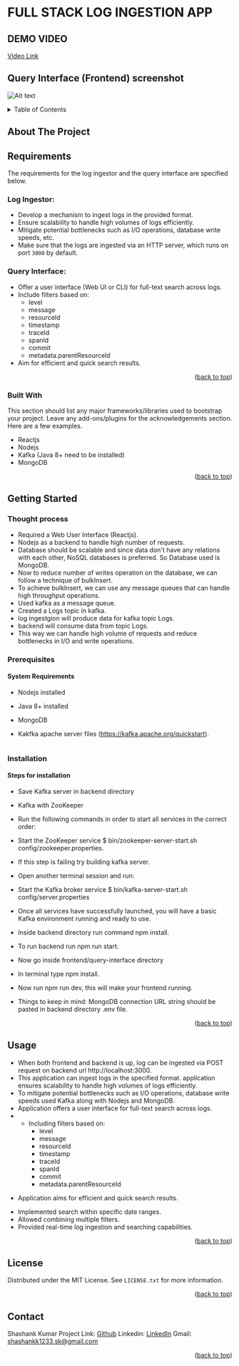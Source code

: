 # FULL STACK LOG INGESTION APP

## DEMO VIDEO
[Video Link](https://drive.google.com/file/d/1GFko_zgAz6KzevlD0-yZiVP343wOTxtR/view?usp=sharing)

## Query Interface (Frontend) screenshot
![Alt text](<Screenshot 2023-11-19 at 8.57.35 PM.png>)


<!-- Improved compatibility of back to top link: See: https://github.com/othneildrew/Best-README-Template/pull/73 -->
<a name="readme-top"></a>
<!--
*** Thanks for checking out the Best-README-Template. If you have a suggestion
*** that would make this better, please fork the repo and create a pull request
*** or simply open an issue with the tag "enhancement".
*** Don't forget to give the project a star!
*** Thanks again! Now go create something AMAZING! :D
-->



<!-- PROJECT SHIELDS -->
<!--
*** I'm using markdown "reference style" links for readability.
*** Reference links are enclosed in brackets [ ] instead of parentheses ( ).
*** See the bottom of this document for the declaration of the reference variables
*** for contributors-url, forks-url, etc. This is an optional, concise syntax you may use.
*** https://www.markdownguide.org/basic-syntax/#reference-style-links
-->
<!-- [![Contributors][contributors-shield]][contributors-url]
[![Forks][forks-shield]][forks-url]
[![Stargazers][stars-shield]][stars-url]
[![Issues][issues-shield]][issues-url]
[![MIT License][license-shield]][license-url]
[![LinkedIn][linkedin-shield]][linkedin-url] -->



<!-- PROJECT LOGO
<br />
<div align="center">
  <a href="https://github.com/othneildrew/Best-README-Template">
    <img src="images/logo.png" alt="Logo" width="80" height="80">
  </a>

  <h3 align="center">Best-README-Template</h3>

  <p align="center">
    An awesome README template to jumpstart your projects!
    <br />
    <a href="https://github.com/othneildrew/Best-README-Template"><strong>Explore the docs »</strong></a>
    <br />
    <br />
    <a href="https://github.com/othneildrew/Best-README-Template">View Demo</a>
    ·
    <a href="https://github.com/othneildrew/Best-README-Template/issues">Report Bug</a>
    ·
    <a href="https://github.com/othneildrew/Best-README-Template/issues">Request Feature</a>
  </p>
</div>
 -->


<!-- TABLE OF CONTENTS -->
<details>
  <summary>Table of Contents</summary>
  <ol>
    <li>
      <a href="#about-the-project">About The Project</a>
      <ul>
        <li><a href="#built-with">Built With</a></li>
      </ul>
    </li>
    <li>
      <a href="#getting-started">Getting Started</a>
      <ul>
        <li><a href="#prerequisites">Prerequisites</a></li>
        <li><a href="#installation">Installation</a></li>
      </ul>
    </li>
    <li><a href="#usage">Usage</a></li>
    <li><a href="#contact">Contact</a></li>
  </ol>
</details>



<!-- ABOUT THE PROJECT -->
## About The Project
## Requirements

The requirements for the log ingestor and the query interface are specified below.

### Log Ingestor:

- Develop a mechanism to ingest logs in the provided format.
- Ensure scalability to handle high volumes of logs efficiently.
- Mitigate potential bottlenecks such as I/O operations, database write speeds, etc.
- Make sure that the logs are ingested via an HTTP server, which runs on port `3000` by default.

### Query Interface:

- Offer a user interface (Web UI or CLI) for full-text search across logs.
- Include filters based on:
    - level
    - message
    - resourceId
    - timestamp
    - traceId
    - spanId
    - commit
    - metadata.parentResourceId
- Aim for efficient and quick search results.
<!-- [![Product Name Screen Shot][product-screenshot]](https://example.com) -->

<!-- There are many great README templates available on GitHub; however, I didn't find one that really suited my needs so I created this enhanced one. I want to create a README template so amazing that it'll be the last one you ever need -- I think this is it.

Here's why:
* Your time should be focused on creating something amazing. A project that solves a problem and helps others
* You shouldn't be doing the same tasks over and over like creating a README from scratch
* You should implement DRY principles to the rest of your life :smile:

Of course, no one template will serve all projects since your needs may be different. So I'll be adding more in the near future. You may also suggest changes by forking this repo and creating a pull request or opening an issue. Thanks to all the people have contributed to expanding this template!

Use the `BLANK_README.md` to get started. -->

<p align="right">(<a href="#readme-top">back to top</a>)</p>



### Built With

This section should list any major frameworks/libraries used to bootstrap your project. Leave any add-ons/plugins for the acknowledgements section. Here are a few examples.

* Reactjs
* Nodejs
* Kafka (Java 8+ need to be installed)
* MongoDB
<p align="right">(<a href="#readme-top">back to top</a>)</p>



<!-- GETTING STARTED -->
## Getting Started

### Thought process
* Required a Web User Interface (Reactjs).
* Nodejs as a backend to handle high number of requests.
* Database should be scalable and since data don't have any relations with each other, NoSQL databases is preferred. So Database used is MongoDB.
* Now to reduce number of writes operation on the database, we can follow a technique of bulkInsert.
* To achieve bulkInsert, we can use any message queues
that can handle high throughput operations.
* Used kafka as a message queue.
* Created a Logs topic in kafka.
* log ingestgion will produce data for kafka topic Logs.
* backend will consume data from topic Logs.
* This way we can handle high volume of requests and reduce bottlenecks in I/O and write operations. 

### Prerequisites

#### System Requirements
* Nodejs installed
* Java 8+ installed
* MongoDB
* Kakfka apache server files (https://kafka.apache.org/quickstart).

  ```

### Installation

#### Steps for installation
* Save Kafka server in backend directory
* Kafka with ZooKeeper
* Run the following commands in order to start all services in the correct order:

* Start the ZooKeeper service
$ bin/zookeeper-server-start.sh config/zookeeper.properties.
* If this step is failing try building kafka server.
* Open another terminal session and run:

* Start the Kafka broker service
$ bin/kafka-server-start.sh config/server.properties
* Once all services have successfully launched, you will have a basic Kafka environment running and ready to use.
* Inside backend directory run command npm install.
* To run backend run npm run start.
* Now go inside frontend/query-interface directory
* In terminal type npm install.
* Now run npm run dev, this will make your frontend running.
* Things to keep in mind: MongoDB connection URL string should be pasted in backend directory .env file.
<p align="right">(<a href="#readme-top">back to top</a>)</p>




<!-- USAGE EXAMPLES -->
## Usage
* When both frontend and backend is up, log can be ingested via POST request on backend url http://localhost:3000. 
* This application can ingest logs in the specified format.
application ensures scalability to handle high volumes of logs efficiently. 
* To mitigate potential bottlenecks such as I/O operations, database write speeds used Kafka along with Nodejs and MongoDB.
* Application offers a user interface for full-text search across logs.
* - Including filters based on:
    - level
    - message
    - resourceId
    - timestamp
    - traceId
    - spanId
    - commit
    - metadata.parentResourceId
- Application aims for efficient and quick search results.
* Implemented search within specific date ranges.
* Allowed combining multiple filters.
* Provided real-time log ingestion and searching capabilities.
<p align="right">(<a href="#readme-top">back to top</a>)</p>









<!-- LICENSE -->
## License

Distributed under the MIT License. See `LICENSE.txt` for more information.

<p align="right">(<a href="#readme-top">back to top</a>)</p>



<!-- CONTACT -->
## Contact

Shashank Kumar
Project Link: [Github](https://github.com/ShashankK1/FullStackLogIngesion)
Linkedin: [LinkedIn](https://www.linkedin.com/in/shashank-kumar-7a2546207/)
Gmail: shashankk1233.sk@gmail.com
<p align="right">(<a href="#readme-top">back to top</a>)</p>

